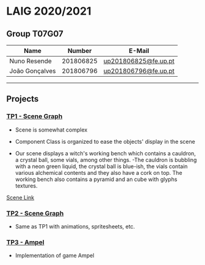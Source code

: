# LAIG 2020/2021

## Group T07G07
| Name             | Number    | E-Mail              |
| ---------------- | --------- | ------------------  |
| Nuno Resende     | 201806825 | up201806825@fe.up.pt|
| João Gonçalves   | 201806796 | up201806796@fe.up.pt|

----

## Projects

### [TP1 - Scene Graph](TP1)

- Scene is somewhat complex
- Component Class is organized to ease the objects' display in the scene

- Our scene displays a witch's working bench which contains a cauldron, a crystal ball,
some vials, among other things.
-The cauldron is bubbling with a neon green liquid, the crystal ball is blue-ish, the vials contain various alchemical contents and they also have a cork on top. The working bench also contains a pyramid and an cube with glyphs textures.

[Scene Link](TP1/scenes/demo.xml)

### [TP2 - Scene Graph](TP2)
- Same as TP1 with animations, spritesheets, etc.

### [TP3 - Ampel](TP3)
- Implementation of game Ampel